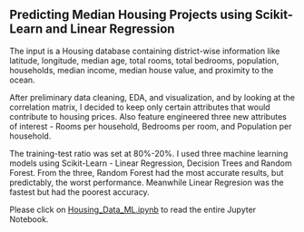 ## Predicting Median Housing Projects using Scikit-Learn and Linear Regression

The input is a Housing database containing district-wise information like latitude, longitude, median age, total rooms, total bedrooms, population, households, median income, median house value, and proximity to the ocean.

After preliminary data cleaning, EDA, and visualization, and by looking at the correlation matrix, I decided to keep only certain attributes that would contribute to housing prices. Also feature engineered three new attributes of interest - Rooms per household, Bedrooms per room, and Population per household.

The training-test ratio was set at 80%-20%. I used three machine learning models using Scikit-Learn - Linear Regression, Decision Trees and Random Forest. From the three, Random Forest had the most accurate results, but predictably, the worst performance. Meanwhile Linear Regresion was the fastest but had the poorest accuracy.

Please click on [Housing_Data_ML.ipynb](https://github.com/sephi-22/Housing_Data/blob/master/Housing_Data_ML.ipynb)
 to read the entire Jupyter Notebook.